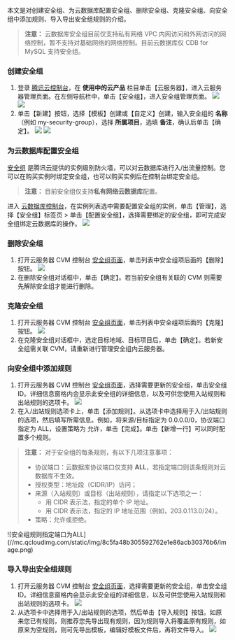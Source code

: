 本文是对创建安全组、为云数据库配置安全组、删除安全组、克隆安全组、向安全组中添加规则、导入导出安全组规则的介绍。
>**注意：**
云数据库安全组目前仅支持私有网络 VPC 内网访问和外网访问的网络控制，暂不支持对基础网络的网络控制。目前云数据库仅 CDB for MySQL 支持安全组。

### 创建安全组

1. 登录 [腾讯云控制台](https://console.cloud.tencent.com/)，在 **使用中的云产品** 栏目单击【云服务器】，进入云服务器管理页面。在左侧导航栏中，单击【安全组】，进入安全组管理页面。
![](//mc.qcloudimg.com/static/img/605d8758a359487291240d791ce4e90f/image.png)
![](//mc.qcloudimg.com/static/img/d6c8d4e12d497e3f55a4d5fbbae84e84/image.png)
2. 单击【新建】按钮，选择【模板】创建或【自定义】创建，输入安全组的 **名称**（例如 my-security-group），选择 **所属项目**，选填 **备注**，确认后单击【确定】。
![](//mc.qcloudimg.com/static/img/9dc27b43803588b7abb92ec1699ac89c/image.png)
![](//mc.qcloudimg.com/static/img/b1ca53ce95a6a908effec0cb71a81e57/image.png)

### 为云数据库配置安全组
[安全组](https://cloud.tencent.com/doc/product/213/500) 是腾讯云提供的实例级别防火墙，可以对云数据库进行入/出流量控制。您可以在购买实例时绑定安全组，也可以购买实例后在控制台绑定安全组。
>**注意：**
目前安全组仅支持**私有网络云数据库**配置。

进入 [云数据库控制台](https://console.cloud.tencent.com/cdb)，在实例列表选中需要配置安全组的实例，单击【管理】，选择【安全组】标签页 > 单击【配置安全组】，选择需要绑定的安全组，即可完成安全组绑定云数据库的操作。 
![](//mc.qcloudimg.com/static/img/2331e6b96fa1af3c9754cac0f8fe3854/image.png)

### 删除安全组

1. 打开云服务器 CVM 控制台 [安全组页面](https://console.cloud.tencent.com/cvm/securitygroup)，单击列表中安全组项后面的【删除】按钮。
![](//mc.qcloudimg.com/static/img/43f705a8efd4426f18e547e6046b2149/image.png)
2. 在删除安全组对话框中，单击【确定】。若当前安全组有关联的 CVM 则需要先解除安全组才能进行删除。

### 克隆安全组

1. 打开云服务器 CVM 控制台 [安全组页面](https://console.cloud.tencent.com/cvm/securitygroup)，单击列表中安全组项后面的【克隆】按钮。
![](//mc.qcloudimg.com/static/img/88ca3f6b17c21a2bd9d78f9e30a6c1b7/image.png)
2. 在克隆安全组对话框中，选定目标地域、目标项目后，单击【确定】。若新安全组需关联 CVM，请重新进行管理安全组内云服务器。

### 向安全组中添加规则

1. 打开云服务器 CVM 控制台 [安全组页面](https://console.cloud.tencent.com/cvm/securitygroup)，选择需要更新的安全组，单击安全组 ID。详细信息窗格内会显示此安全组的详细信息，以及可供您使用入站规则和出站规则的选项卡。
![](//mc.qcloudimg.com/static/img/20ad1010d14dde2696e3594339203929/image.png)
2. 在入/出站规则选项卡上，单击【添加规则】。从选项卡中选择用于入/出站规则的选项，然后填写所需信息。例如，将来源/目标指定为 0.0.0.0/0，协议端口指定为 ALL，设置策略为 允许，单击【完成】。单击【新增一行】可以同时配置多个规则。
>**注意：**
>对于安全组的每条规则，有以下几项注意事项：
>- 协议端口：云数据库协议端口仅支持 **ALL**，若指定端口则该条规则对云数据库不生效。
>- 授权类型：地址段（CIDR/IP）访问；
>- 来源（入站规则）或目标（出站规则），请指定以下选项之一：
>    - 用 CIDR 表示法，指定的单个 IP 地址。
>    - 用 CIDR 表示法，指定的 IP 地址范围（例如，203.0.113.0/24）。
>- 策略：允许或拒绝。
</blockquote>
![安全组规则指定端口为ALL](//mc.qcloudimg.com/static/img/8c5fa48b305592762e1e86acb30376b6/image.png)

### 导入导出安全组规则

1. 打开云服务器 CVM 控制台 [安全组页面](https://console.cloud.tencent.com/cvm/securitygroup)，选择需要更新的安全组，单击安全组 ID。详细信息窗格内会显示此安全组的详细信息，以及可供您使用入站规则和出站规则的选项卡。
![](//mc.qcloudimg.com/static/img/20ad1010d14dde2696e3594339203929/image.png)
2. 从选项卡中选择用于入/出站规则的选项，然后单击【导入规则】按钮。如原来您已有规则，则推荐您先导出现有规则，因为规则导入将覆盖原有规则，如原来为空规则，则可先导出模板，编辑好模板文件后，再将文件导入。
![](//mc.qcloudimg.com/static/img/c338b1cd919986000468371e83a43655/image.png)
	




